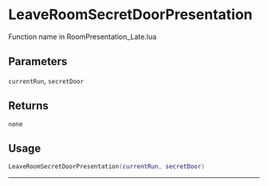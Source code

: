 # LeaveRoomSecretDoorPresentation
Function name in RoomPresentation_Late.lua
## Parameters
`currentRun`, `secretDoor`
## Returns
`none`
## Usage
```lua
LeaveRoomSecretDoorPresentation(currentRun, secretDoor)
```
---
